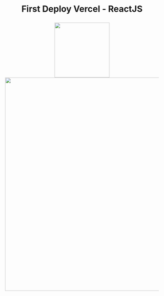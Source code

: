 #   <p align="center">First Deploy Vercel - ReactJS</p>

<div align="center">
<img src="https://cdn4.iconfinder.com/data/icons/logos-3/600/React.js_logo-512.png" width="180"/>
<!--   <img src="https://www.drupal.org/files/vercel-logotype-dark.png" width="800"/> -->
    <img src="https://media.licdn.com/dms/image/D4E16AQH9QEcrhbmzXg/profile-displaybackgroundimage-shrink_200_800/0/1711762502964?e=2147483647&v=beta&t=i0bpXkvskBRFMe4bSndAJ_4H3jN9hzzywgm-FTRbiJE" width="700"/>

</div>

